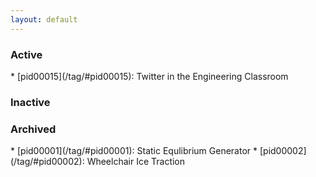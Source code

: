 ```yaml
---
layout: default
---
```


<h3>Active</h3>
* [pid00015](/tag/#pid00015): Twitter in the Engineering Classroom

<h3>Inactive</h3>



<h3>Archived</h3>
* [pid00001](/tag/#pid00001): Static Equlibrium Generator
* [pid00002](/tag/#pid00002): Wheelchair Ice Traction
